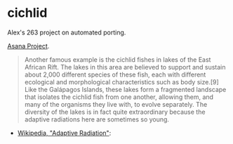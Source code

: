 # cichlid

Alex's 263 project on automated porting.

[Asana Project](https://app.asana.com/0/430530769407377/430530769407377).

> Another famous example is the cichlid fishes in lakes of the East African
Rift. The lakes in this area are believed to support and sustain about 2,000
different species of these fish, each with different ecological and
morphological characteristics such as body size.[9] Like the Galápagos Islands,
these lakes form a fragmented landscape that isolates the cichlid fish from one
another, allowing them, and many of the organisms they live with, to evolve
separately. The diversity of the lakes is in fact quite extraordinary because
the adaptive radiations here are sometimes so young.

- [Wikipedia, "Adaptive
Radiation"](https://en.wikipedia.org/wiki/Adaptive_radiation#Cichlid_fish):
